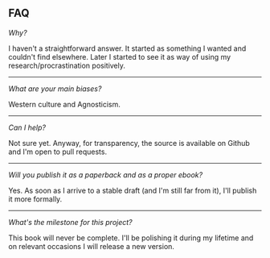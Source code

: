 ## FAQ

*Why?*

I haven't a straightforward answer. It started as something I wanted and couldn't find elsewhere. Later I started to see it as way of using my research/procrastination positively.

---

*What are your main biases?*

Western culture and Agnosticism.

---

*Can I help?*

Not sure yet. Anyway, for transparency, the source is available on Github and I'm open to pull requests.

---

*Will you publish it as a paperback and as a proper ebook?*

Yes. As soon as I arrive to a stable draft (and I'm still far from it), I'll publish it more formally.

---

*What's the milestone for this project?*

This book will never be complete. I'll be polishing it during my lifetime and on relevant occasions I will release a new version.